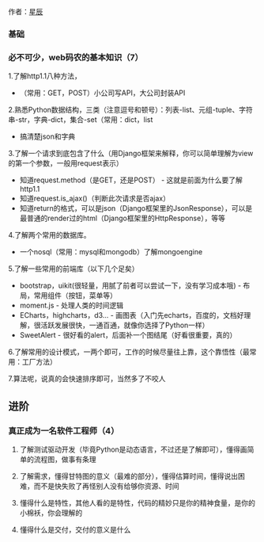 作者：[星辰](https://www.zhihu.com/question/30145645/answer/119778117)


### 基础
### 必不可少，web码农的基本知识（7）
1.了解http1.1八种方法，
- （常用：GET，POST）小公司写API，大公司封装API
  
2.熟悉Python数据结构，三类（注意逗号和顿号）：列表-list、元组-tuple、字符串-str，字典-dict，集合-set（常用：dict，list
- 搞清楚json和字典

3.了解一个请求到底包含了什么（用Django框架来解释，你可以简单理解为view的第一个参数，一般用request表示）
  
- 知道request.method（是GET，还是POST） - 这就是前面为什么要了解http1.1
- 知道request.is_ajax()（判断此次请求是否ajax）
- 知道return的格式，可以是json（Django框架里的JsonResponse），可以是最普通的render过的html（Django框架里的HttpResponse），等等

4.了解两个常用的数据库。

- 一个nosql（常用：mysql和mongodb）了解mongoengine

5.了解一些常用的前端库（以下几个足矣）
-  bootstrap，uikit(很轻量，用腻了前者可以尝试一下，没有学习成本哦) - 布局，常用组件（按钮，菜单等）
-  moment.js - 处理人类的时间逻辑
-  ECharts，highcharts，d3... - 画图表（入门先echarts，百度的，文档好理解，很活跃发展很快，一通百通，就像你选择了Python一样）
-  SweetAlert - 很好看的alert，后面补一个图结尾（好看很重要，真的）

6.了解常用的设计模式，一两个即可，工作的时候尽量往上靠，这个靠悟性（最常用：工厂方法）

7.算法呢，说真的会快速排序即可，当然多了不咬人

## 进阶
### 真正成为一名软件工程师（4）
1. 了解测试驱动开发（毕竟Python是动态语言，不过还是了解即可），懂得画简单的流程图，做事有条理

2. 了解需求，懂得甘特图的意义（最难的部分），懂得估算时间，懂得说出困难，而不是快失败了再怪别人没有给够你资源、时间
3. 懂得什么是特性，其他人看的是特性，代码的精妙只是你的精神食量，是你的小棉袄，你会理解的
4. 懂得什么是交付，交付的意义是什么
